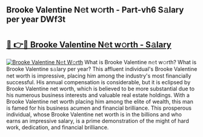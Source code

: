 ## Brooke Valentine N𝚎t w𝚘rth - Part-vh6 S𝚊lary per year DWf3t

# <h2><a href="http://gc2k4b.nevu.top/?p=Brooke+Valentine">🔗 👉🔴 Brooke Valentine N𝚎t w𝚘rth - S𝚊lary</a></h2>

[![Brooke Valentine N𝚎t W𝚘rth](https://i.imgur.com/Oavwk0R.jpeg)](http://gc2k4b.nevu.top/?p=Brooke+Valentine)
What is Brooke Valentine n𝚎t w𝚘rth? What is Brooke Valentine s𝚊lary per year?
This affluent individual's Brooke Valentine net worth is impressive, placing him among the industry's most financially successful. His annual compensation is considerable, but it is eclipsed by Brooke Valentine net worth, which is believed to be more substantial due to his numerous business interests and valuable real estate holdings. With a Brooke Valentine net worth placing him among the elite of wealth, this man is famed for his business acumen and financial brilliance. This prosperous individual, whose Brooke Valentine net worth is in the billions and who earns an impressive salary, is a prime demonstration of the might of hard work, dedication, and financial brilliance.

